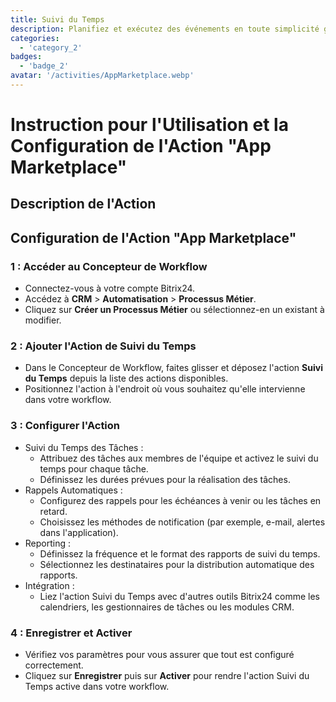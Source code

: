 ```yaml
---
title: Suivi du Temps
description: Planifiez et exécutez des événements en toute simplicité grâce à des outils dédiés.
categories: 
  - 'category_2'
badges: 
  - 'badge_2'
avatar: '/activities/AppMarketplace.webp'
---
```

# Instruction pour l'Utilisation et la Configuration de l'Action "App Marketplace"

## Description de l'Action

## **Configuration de l'Action "App Marketplace"**

### 1 : Accéder au Concepteur de Workflow
- Connectez-vous à votre compte Bitrix24.
- Accédez à **CRM** > **Automatisation** > **Processus Métier**.
- Cliquez sur **Créer un Processus Métier** ou sélectionnez-en un existant à modifier.

### 2 : Ajouter l'Action de Suivi du Temps
- Dans le Concepteur de Workflow, faites glisser et déposez l'action **Suivi du Temps** depuis la liste des actions disponibles.
- Positionnez l'action à l'endroit où vous souhaitez qu'elle intervienne dans votre workflow.

### 3 : Configurer l'Action
- Suivi du Temps des Tâches :
  - Attribuez des tâches aux membres de l'équipe et activez le suivi du temps pour chaque tâche.
  - Définissez les durées prévues pour la réalisation des tâches.
- Rappels Automatiques :
  - Configurez des rappels pour les échéances à venir ou les tâches en retard.
  - Choisissez les méthodes de notification (par exemple, e-mail, alertes dans l'application).
- Reporting :
  - Définissez la fréquence et le format des rapports de suivi du temps.
  - Sélectionnez les destinataires pour la distribution automatique des rapports.
- Intégration :
  - Liez l'action Suivi du Temps avec d'autres outils Bitrix24 comme les calendriers, les gestionnaires de tâches ou les modules CRM.

### 4 : Enregistrer et Activer
- Vérifiez vos paramètres pour vous assurer que tout est configuré correctement.
- Cliquez sur **Enregistrer** puis sur **Activer** pour rendre l'action Suivi du Temps active dans votre workflow.